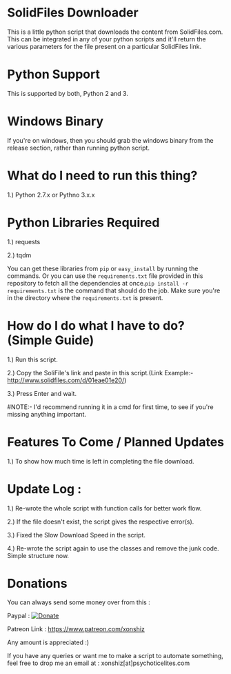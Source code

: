 # SolidFiles Downloader

This is a little python script that downloads the content from SolidFiles.com. This can be integrated in any of your python scripts and it'll return the various parameters for the file present on a particular SolidFiles link.


# Python Support

This is supported by both, Python 2 and 3.

# Windows Binary 

If you're on windows, then you should grab the windows binary from the release section, rather than running python script.

# What do I need to run this thing?

1.) Python 2.7.x or Pythno 3.x.x

# Python Libraries Required

1.) requests

2.) tqdm

You can get these libraries from `pip` or `easy_install` by running the commands. Or you can use the `requirements.txt` file provided in this repository to fetch all the dependencies at once.`pip install -r requirements.txt` is the command that should do the job. Make sure you're in the directory where the `requirements.txt` is present.

# How do I do what I have to do? (Simple Guide)

1.) Run this script.

2.) Copy the SoliFile's link and paste in this script.(Link Example:- http://www.solidfiles.com/d/01eae01e20/)

3.) Press Enter and wait.

#NOTE:- I'd recommend running it in a cmd for first time, to see if you're missing anything important.


# Features To Come / Planned Updates

1.) To show how much time is left in completing the file download.


# Update Log :

1.) Re-wrote the whole script with function calls for better work flow.

2.) If the file doesn't exist, the script gives the respective error(s).

3.) Fixed the Slow Download Speed in the script.

4.) Re-wrote the script again to use the classes and remove the junk code. Simple structure now.

# Donations
You can always send some money over from this :

Paypal : [![Donate](https://img.shields.io/badge/Donate-PayPal-green.svg)](https://www.paypal.me/xonshiz)

Patreon Link : https://www.patreon.com/xonshiz

Any amount is appreciated :)


If you have any queries or want me to make a script to automate something, feel free to drop me an email at :
xonshiz[at]psychoticelites.com
